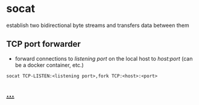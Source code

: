 # socat

establish two bidirectional byte streams and transfers data between them

## TCP port forwarder

* forward connections to *listening port* on the local host to *host:port* (can be a docker container, etc.)

```
socat TCP-LISTEN:<listening port>,fork TCP:<host>:<port>
```

## [...](http://www.dest-unreach.org/socat/doc/socat.html)
